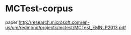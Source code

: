 # MCTest-corpus
paper http://research.microsoft.com/en-us/um/redmond/projects/mctest/MCTest_EMNLP2013.pdf
